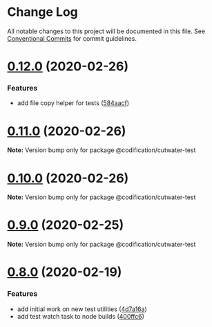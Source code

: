 # Change Log

All notable changes to this project will be documented in this file.
See [Conventional Commits](https://conventionalcommits.org) for commit guidelines.

# [0.12.0](https://github.com/CodificationOrg/cutwater/compare/v0.11.0...v0.12.0) (2020-02-26)


### Features

* add file copy helper for tests ([584aacf](https://github.com/CodificationOrg/cutwater/commit/584aacfb8aaae453454699890fec7db05a2bc389))






# [0.11.0](https://github.com/CodificationOrg/cutwater/compare/v0.10.1...v0.11.0) (2020-02-26)

**Note:** Version bump only for package @codification/cutwater-test





# [0.10.0](https://github.com/CodificationOrg/cutwater/compare/v0.9.0...v0.10.0) (2020-02-26)

**Note:** Version bump only for package @codification/cutwater-test





# [0.9.0](https://github.com/CodificationOrg/cutwater/compare/v0.8.0...v0.9.0) (2020-02-25)

**Note:** Version bump only for package @codification/cutwater-test





# [0.8.0](https://github.com/CodificationOrg/cutwater/compare/v0.7.1...v0.8.0) (2020-02-19)


### Features

* add initial work on new test utilities ([4d7a16a](https://github.com/CodificationOrg/cutwater/commit/4d7a16a3fd330b0e5bc2fc878a6bcd7b322bf19c))
* add test watch task to node builds ([400ffc6](https://github.com/CodificationOrg/cutwater/commit/400ffc6a759fe93062a37ae14f065660468cd830))
